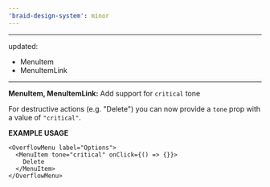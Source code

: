 ```yaml
---
'braid-design-system': minor
---
```


---
updated:
  - MenuItem
  - MenuItemLink
---

**MenuItem, MenuItemLink:** Add support for `critical` tone

For destructive actions (e.g. "Delete") you can now provide a `tone` prop with a value of `"critical"`.

**EXAMPLE USAGE**

```tsx
<OverflowMenu label="Options">
  <MenuItem tone="critical" onClick={() => {}}>
    Delete
  </MenuItem>
</OverflowMenu>
```
